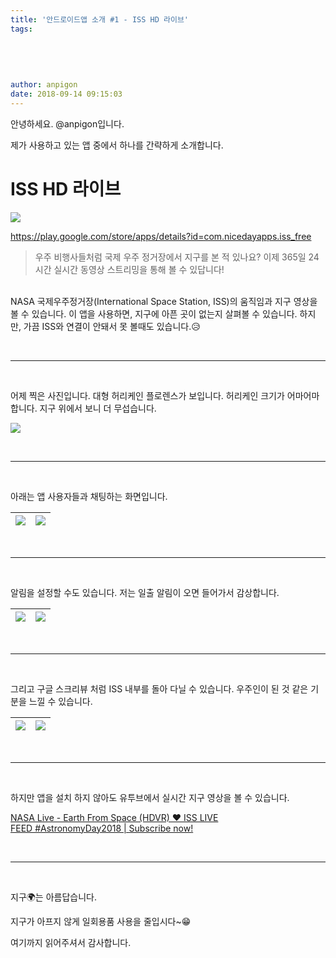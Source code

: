 ```yaml
---
title: '안드로이드앱 소개 #1 - ISS HD 라이브'
tags:
  
  
  
  
  
author: anpigon
date: 2018-09-14 09:15:03
---
```


안녕하세요. @anpigon입니다. 

제가 사용하고 있는 앱 중에서 하나를 간략하게 소개합니다.

# ISS HD 라이브

![](https://i.imgur.com/ZRtrK9k.jpg)

https://play.google.com/store/apps/details?id=com.nicedayapps.iss_free

> 우주 비행사들처럼 국제 우주 정거장에서 지구를 본 적 있나요? 이제 365일 24시간 실시간 동영상 스트리밍을 통해 볼 수 있답니다!

<br>NASA 국제우주정거장(International Space Station, ISS)의 움직임과 지구 영상을 볼 수 있습니다.  이 앱을 사용하면, 지구에 아픈 곳이 없는지 살펴볼 수 있습니다. 하지만, 가끔 ISS와 연결이 안돼서 못 볼때도 있습니다.😥

<br><hr><br>

어제 찍은 사진입니다. 대형 허리케인 플로렌스가 보입니다. 허리케인 크기가 어마어마 합니다. 지구 위에서 보니 더 무섭습니다.

![](https://i.imgur.com/gwhnl5r.jpg)

<br><hr><br>

아래는 앱 사용자들과 채팅하는 화면입니다.

|![](https://i.imgur.com/ZxpMFCv.jpg) |![](https://i.imgur.com/8T3wM4L.jpg) |
|---|---|



<br><hr><br>

알림을 설정할 수도 있습니다. 저는 일출 알림이 오면 들어가서 감상합니다.

| ![](https://i.imgur.com/oQLVB36.jpg) | ![](https://i.imgur.com/42uigxb.jpg) |
|---|---|

<br><hr><br>

그리고 구글 스크리뷰 처럼 ISS 내부를 돌아 다닐 수 있습니다. 우주인이 된 것 같은 기분을 느낄 수 있습니다.

|![](https://i.imgur.com/s7IQxIt.jpg)|![](https://i.imgur.com/Or7De5p.jpg)|
|---|---|


<br><hr><br>

하지만 앱을 설치 하지 않아도 유투브에서 실시간 지구 영상을 볼 수 있습니다.

[NASA Live - Earth From Space (HDVR) ♥ ISS LIVE FEED #AstronomyDay2018 | Subscribe now!](https://youtu.be/RtU_mdL2vBM)




<br><hr><br>

지구🌍는 아름답습니다. 

지구가 아프지 않게 일회용품 사용을 줄입시다~😁

여기까지 읽어주셔서 감사합니다.
<br>
